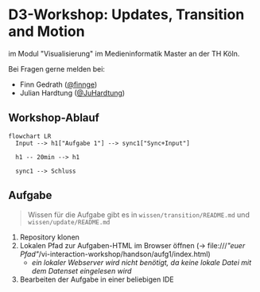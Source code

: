 # D3-Workshop: Updates, Transition and Motion

im Modul "Visualisierung" im Medieninformatik Master an der TH Köln.

Bei Fragen gerne melden bei:

- Finn Gedrath ([@finnge](https://github.com/finnge))
- Julian Hardtung ([@JuHardtung](https://github.com/JuHardtung))

## Workshop-Ablauf

```mermaid
flowchart LR
  Input --> h1["Aufgabe 1"] --> sync1["Sync+Input"]

  h1 -- 20min --> h1

  sync1 --> Schluss
```

## Aufgabe

> Wissen für die Aufgabe gibt es in `wissen/transition/README.md` und `wissen/update/README.md`

1. Repository klonen
2. Lokalen Pfad zur Aufgaben-HTML im Browser öffnen (-> file:///*"euer Pfad"*/vi-interaction-workshop/handson/aufg1/index.html)
    - *ein lokaler Webserver wird nicht benötigt, da keine lokale Datei mit dem Datenset eingelesen wird*
3. Bearbeiten der Aufgabe in einer beliebigen IDE
